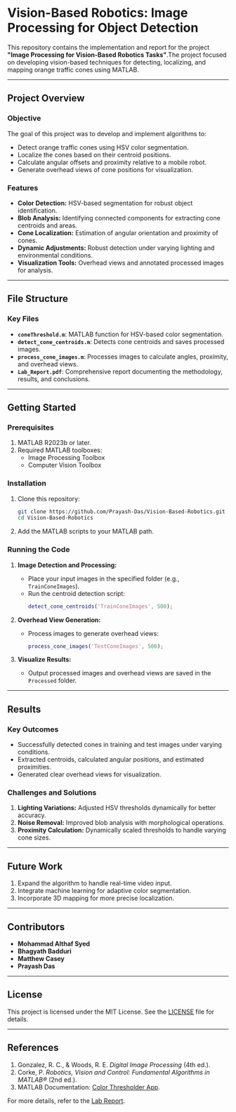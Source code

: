 # Vision-Based Robotics: Image Processing for Object Detection

This repository contains the implementation and report for the project **"Image Processing for Vision-Based Robotics Tasks"**.The project focused on developing vision-based techniques for detecting, localizing, and mapping orange traffic cones using MATLAB.

---

## Project Overview

### Objective
The goal of this project was to develop and implement algorithms to:
- Detect orange traffic cones using HSV color segmentation.
- Localize the cones based on their centroid positions.
- Calculate angular offsets and proximity relative to a mobile robot.
- Generate overhead views of cone positions for visualization.

### Features
- **Color Detection:** HSV-based segmentation for robust object identification.
- **Blob Analysis:** Identifying connected components for extracting cone centroids and areas.
- **Cone Localization:** Estimation of angular orientation and proximity of cones.
- **Dynamic Adjustments:** Robust detection under varying lighting and environmental conditions.
- **Visualization Tools:** Overhead views and annotated processed images for analysis.

---

## File Structure

### Key Files
- **`coneThreshold.m`**: MATLAB function for HSV-based color segmentation.
- **`detect_cone_centroids.m`**: Detects cone centroids and saves processed images.
- **`process_cone_images.m`**: Processes images to calculate angles, proximity, and overhead views.
- **`Lab_Report.pdf`**: Comprehensive report documenting the methodology, results, and conclusions.

---

## Getting Started

### Prerequisites
1. MATLAB R2023b or later.
2. Required MATLAB toolboxes:
   - Image Processing Toolbox
   - Computer Vision Toolbox

### Installation
1. Clone this repository:
    ```bash
    git clone https://github.com/Prayash-Das/Vision-Based-Robotics.git
    cd Vision-Based-Robotics
    ```
2. Add the MATLAB scripts to your MATLAB path.

### Running the Code

1. **Image Detection and Processing:**
    - Place your input images in the specified folder (e.g., `TrainConeImages`).
    - Run the centroid detection script:
      ```matlab
      detect_cone_centroids('TrainConeImages', 500);
      ```

2. **Overhead View Generation:**
    - Process images to generate overhead views:
      ```matlab
      process_cone_images('TestConeImages', 500);
      ```

3. **Visualize Results:**
    - Output processed images and overhead views are saved in the `Processed` folder.

---

## Results

### Key Outcomes
- Successfully detected cones in training and test images under varying conditions.
- Extracted centroids, calculated angular positions, and estimated proximities.
- Generated clear overhead views for visualization.

### Challenges and Solutions
1. **Lighting Variations:** Adjusted HSV thresholds dynamically for better accuracy.
2. **Noise Removal:** Improved blob analysis with morphological operations.
3. **Proximity Calculation:** Dynamically scaled thresholds to handle varying cone sizes.

---

## Future Work
1. Expand the algorithm to handle real-time video input.
2. Integrate machine learning for adaptive color segmentation.
3. Incorporate 3D mapping for more precise localization.

---

## Contributors
- **Mohammad Althaf Syed**
- **Bhagyath Badduri**
- **Matthew Casey**
- **Prayash Das**

---

## License
This project is licensed under the MIT License. See the [LICENSE](LICENSE) file for details.

---

## References
1. Gonzalez, R. C., & Woods, R. E. *Digital Image Processing* (4th ed.).
2. Corke, P. *Robotics, Vision and Control: Fundamental Algorithms in MATLAB®* (2nd ed.).
3. MATLAB Documentation: [Color Thresholder App](https://www.mathworks.com/help/images/color-thresholder-app.html).

For more details, refer to the [Lab Report](./Lab_Report.pdf).
